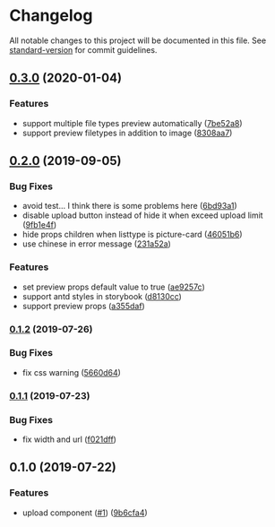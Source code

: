 # Changelog

All notable changes to this project will be documented in this file. See [standard-version](https://github.com/conventional-changelog/standard-version) for commit guidelines.

## [0.3.0](https://github.com/36node/sketch/compare/v0.2.0...v0.3.0) (2020-01-04)


### Features

* support multiple file types preview automatically ([7be52a8](https://github.com/36node/sketch/commit/7be52a8))
* support preview filetypes in addition to image ([8308aa7](https://github.com/36node/sketch/commit/8308aa7))



## [0.2.0](https://github.com/36node/sketch/compare/v0.1.2...v0.2.0) (2019-09-05)


### Bug Fixes

* avoid test... I think there is some problems here ([6bd93a1](https://github.com/36node/sketch/commit/6bd93a1))
* disable upload button instead of hide it when exceed upload limit ([9fb1e4f](https://github.com/36node/sketch/commit/9fb1e4f))
* hide props children when listtype is picture-card ([46051b6](https://github.com/36node/sketch/commit/46051b6))
* use chinese in error message ([231a52a](https://github.com/36node/sketch/commit/231a52a))


### Features

* set preview props default value to true ([ae9257c](https://github.com/36node/sketch/commit/ae9257c))
* support antd styles in storybook ([d8130cc](https://github.com/36node/sketch/commit/d8130cc))
* support preview props ([a355daf](https://github.com/36node/sketch/commit/a355daf))



### [0.1.2](https://github.com/36node/sketch/compare/v0.1.1...v0.1.2) (2019-07-26)


### Bug Fixes

* fix css warning ([5660d64](https://github.com/36node/sketch/commit/5660d64))



### [0.1.1](https://github.com/36node/sketch/compare/v0.1.0...v0.1.1) (2019-07-23)


### Bug Fixes

* fix width and url ([f021dff](https://github.com/36node/sketch/commit/f021dff))



## 0.1.0 (2019-07-22)


### Features

* upload component ([#1](https://github.com/36node/sketch/issues/1)) ([9b6cfa4](https://github.com/36node/sketch/commit/9b6cfa4))
